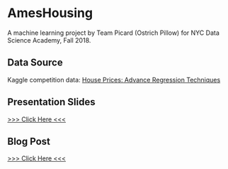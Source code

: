 # AmesHousing

A machine learning project by Team Picard (Ostrich Pillow) for NYC Data Science Academy, Fall 2018.

## Data Source
Kaggle competition data: [House Prices: Advance Regression Techniques](https://www.kaggle.com/c/house-prices-advanced-regression-techniques)

## Presentation Slides
[>>> Click Here <<<](https://docs.google.com/presentation/d/1jvkw1z-CQwvLfQTGTJ7LY_zqKEwEcb32e8dM0TSy_nA/edit?usp=sharing)

## Blog Post
[>>> Click Here <<<](#)
